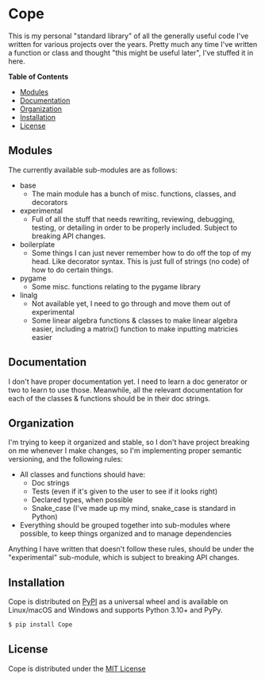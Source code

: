 # Cope

This is my personal "standard library" of all the generally useful code I've written for various projects over the years. Pretty much any time I've written a function or class and thought "this might be useful later", I've stuffed it in here.

**Table of Contents**
* [Modules](#modules)
* [Documentation](#documentation)
* [Organization](#organization)
* [Installation](#installation)
* [License](#license)


## Modules
The currently available sub-modules are as follows:
- base
    - The main module has a bunch of misc. functions, classes, and decorators
- experimental
    - Full of all the stuff that needs rewriting, reviewing, debugging, testing, or detailing in order to be properly included. Subject to breaking API changes.
- boilerplate
    - Some things I can just never remember how to do off the top of my head. Like decorator syntax. This is just full of strings (no code) of how to do certain things.
- pygame
    - Some misc. functions relating to the pygame library
- linalg
    - Not available yet, I need to go through and move them out of experimental
    - Some linear algebra functions & classes to make linear algebra easier, including a matrix() function to make inputting matricies easier


## Documentation
I don't have proper documentation yet. I need to learn a doc generator or two to learn to use those. Meanwhile, all the relevant documentation for each of the classes & functions should be in their doc strings.


## Organization
I'm trying to keep it organized and stable, so I don't have project breaking on me whenever I make changes, so I'm implementing proper semantic versioning, and the following rules:
- All classes and functions should have:
    - Doc strings
    - Tests (even if it's given to the user to see if it looks right)
    - Declared types, when possible
    - Snake_case (I've made up my mind, snake_case is standard in Python)
- Everything should be grouped together into sub-modules where possible, to keep things organized and to manage dependencies

Anything I have written that doesn't follow these rules, should be under the "experimental" sub-module, which is subject to breaking API changes.


## Installation
Cope is distributed on [PyPI](https://pypi.org) as a universal wheel and is available on Linux/macOS and Windows and supports Python 3.10+ and PyPy.

```bash
$ pip install Cope
```


## License
Cope is distributed under the [MIT License](https://choosealicense.com/licenses/mit)
